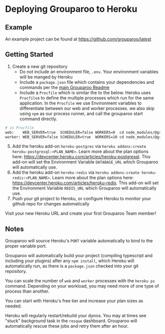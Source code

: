 # Deploying Grouparoo to Heroku

## Example

An example project can be found at https://github.com/grouparoo/latest

## Getting Started

1. Create a new git repository
   - Do not include an environment file, `.env`. Your environment variables will be manged by Heroku
   - Include a `package.json` file which contains your dependencies and commands per the [main Grouparoo Readme](https://github.com/grouparoo/grouparoo/blob/master/README.md)
   - Include a `Procfile` which is similar the to the below. Heroku uses `Procfile`s to define the multiple processes which run for the same application. In the `Procfile` we use Environment variables to differentiate between our web and worker processes. we also skip using `npm` as our process runner, and call the grouparoo start command directly.

```bash
# in Procfile
web:    WEB_SERVER=true  SCHEDULER=false WORKERS=0  cd node_modules/@grouparoo/core && ./api/bin/start
worker: WEB_SERVER=false SCHEDULER=true  WORKERS=10 cd node_modules/@grouparoo/core && ./api/bin/start
```

5. Add the heroku add-on `heroku-postgres` via `heroku addons:create heroku-postgresql:<PLAN_NAME>`. Learn more about the plan options here: https://devcenter.heroku.com/articles/heroku-postgresql. This add-on will set the Environment Variable `DATABASE_URL` which Grouparoo will automatically use.
6. Add the heroku add-on `heroku-redis` via `heroku addons:create heroku-redis:<PLAN_NAME>`. Learn more about the plan options here: https://devcenter.heroku.com/articles/heroku-redis. This add-on will set the Environment Variable `REDIS_URL` which Grouparoo will automatically use.
7. Push your git project to Heroku, or configure Heroku to monitor your github repo for changes automatically

Visit your new Heroku URL and create your first Grouparoo Team member!

## Notes

Grouparoo will source Heroku's `PORT` variable automatically to bind to the proper variable port.

Grouparoo will automatically build your project (compiling typescript and including your plugins) after any `npm install`, which Heroku will automatically run, as there is a `package.json` checked into your git repository.

You can scale the number of `web` and `worker` processes with the `heroku ps` command. Depending on your workload, you may need more of one type of process than another.

You can start with Heroku's free tier and increase your plan sizes as needed.

Heroku will regularly restart/rebuild your dynos. You may at times see "stuck" background task in the `resque` dashboard. Grouparoo will automatically rescue these jobs and retry them after an hour.
